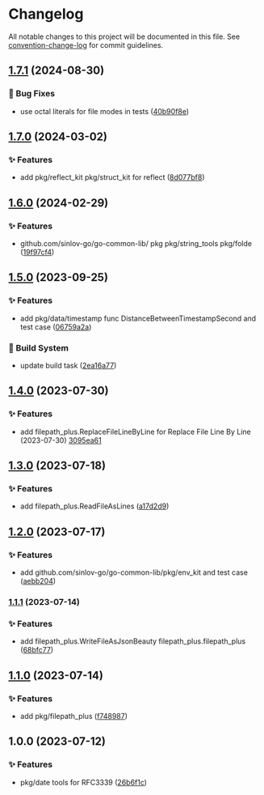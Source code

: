 # Changelog

All notable changes to this project will be documented in this file. See [convention-change-log](https://github.com/convention-change/convention-change-log) for commit guidelines.

## [1.7.1](https://github.com/sinlov-go/go-common-lib/compare/1.7.0...v1.7.1) (2024-08-30)

### 🐛 Bug Fixes

* use octal literals for file modes in tests ([40b90f8e](https://github.com/sinlov-go/go-common-lib/commit/40b90f8e0a2cb173d1c6a515e31cbfd39b75aa2a))

## [1.7.0](https://github.com/sinlov-go/go-common-lib/compare/1.6.0...v1.7.0) (2024-03-02)

### ✨ Features

* add pkg/reflect_kit pkg/struct_kit for reflect ([8d077bf8](https://github.com/sinlov-go/go-common-lib/commit/8d077bf89f94da8c19c7885ae2b010dbf7497825))

## [1.6.0](https://github.com/sinlov-go/go-common-lib/compare/1.5.0...v1.6.0) (2024-02-29)

### ✨ Features

* github.com/sinlov-go/go-common-lib/ pkg  pkg/string_tools pkg/folde ([19f97cf4](https://github.com/sinlov-go/go-common-lib/commit/19f97cf4ad534231fc3aa8c15df4597c9353505a))

## [1.5.0](https://github.com/sinlov-go/go-common-lib/compare/1.4.0...v1.5.0) (2023-09-25)

### ✨ Features

* add pkg/data/timestamp func DistanceBetweenTimestampSecond and test case ([06759a2a](https://github.com/sinlov-go/go-common-lib/commit/06759a2aa4e8418d0df1683aaa1a70bb83c84fa3))

### 👷‍ Build System

* update build task ([2ea16a77](https://github.com/sinlov-go/go-common-lib/commit/2ea16a77c42c7f7f6bf7dae28eb977159ca68f3a))

## [1.4.0](https://github.com/sinlov-go/go-common-lib/compare/1.3.0...v1.4.0) (2023-07-30)

### ✨ Features

* add filepath_plus.ReplaceFileLineByLine for Replace File Line By Line (2023-07-30) [3095ea61](https://github.com/sinlov-go/go-common-lib/commit/3095ea6145a0b988009a3abda28e5865b151322b)

## [1.3.0](https://github.com/sinlov-go/go-common-lib/compare/v1.2.0...v1.3.0) (2023-07-18)

### ✨ Features

* add filepath_plus.ReadFileAsLines ([a17d2d9](https://github.com/sinlov-go/go-common-lib/commit/a17d2d99110895c8e3ceec46d386f37621b5a729))

## [1.2.0](https://github.com/sinlov-go/go-common-lib/compare/v1.1.1...v1.2.0) (2023-07-17)

### ✨ Features

* add github.com/sinlov-go/go-common-lib/pkg/env_kit and test case ([aebb204](https://github.com/sinlov-go/go-common-lib/commit/aebb204c82120eb0fcb4d19ea7bfd6feb3ad3143))

### [1.1.1](https://github.com/sinlov-go/go-common-lib/compare/v1.1.0...v1.1.1) (2023-07-14)

### ✨ Features

* add filepath_plus.WriteFileAsJsonBeauty filepath_plus.filepath_plus ([68bfc77](https://github.com/sinlov-go/go-common-lib/commit/68bfc77965d2bb56ba9e9a3ec9122afd710a27e1))

## [1.1.0](https://github.com/sinlov-go/go-common-lib/compare/v1.0.0...v1.1.0) (2023-07-14)

### ✨ Features

* add pkg/filepath_plus ([f748987](https://github.com/sinlov-go/go-common-lib/commit/f74898730620f2fa9dd837ef661a51f0b24cc4be))

## 1.0.0 (2023-07-12)

### ✨ Features

* pkg/date tools for RFC3339 ([26b6f1c](https://github.com/sinlov-go/go-common-lib/commit/26b6f1cab45d34bc8565d0a6b51c352824f91408))
